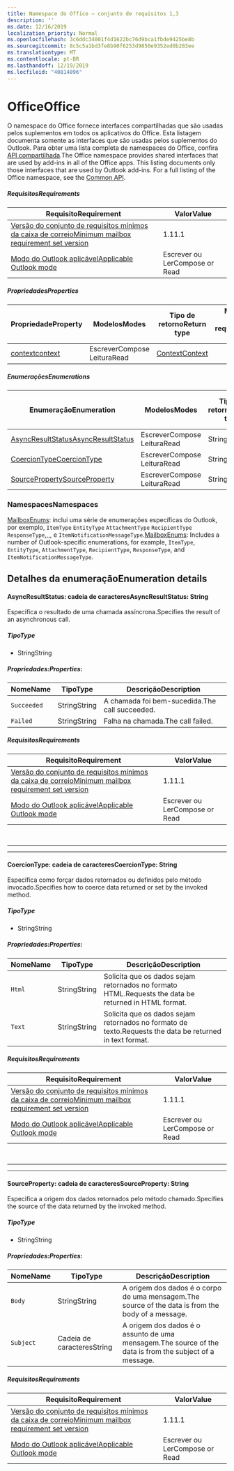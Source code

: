```yaml
---
title: Namespace do Office – conjunto de requisitos 1,3
description: ''
ms.date: 12/16/2019
localization_priority: Normal
ms.openlocfilehash: 3c6ddc34001f4d1622bc76d9bca1fbde9425be8b
ms.sourcegitcommit: 8c5c5a1bd3fe8b90f6253d9850e9352ed0b283ee
ms.translationtype: MT
ms.contentlocale: pt-BR
ms.lasthandoff: 12/19/2019
ms.locfileid: "40814896"
---
```

# <a name="office"></a><span data-ttu-id="77f35-102">Office</span><span class="sxs-lookup"><span data-stu-id="77f35-102">Office</span></span>

<span data-ttu-id="77f35-p101">O namespace do Office fornece interfaces compartilhadas que são usadas pelos suplementos em todos os aplicativos do Office. Esta listagem documenta somente as interfaces que são usadas pelos suplementos do Outlook. Para obter uma lista completa de namespaces do Office, confira [API compartilhada](/javascript/api/office).</span><span class="sxs-lookup"><span data-stu-id="77f35-p101">The Office namespace provides shared interfaces that are used by add-ins in all of the Office apps. This listing documents only those interfaces that are used by Outlook add-ins. For a full listing of the Office namespace, see the [Common API](/javascript/api/office).</span></span>

##### <a name="requirements"></a><span data-ttu-id="77f35-105">Requisitos</span><span class="sxs-lookup"><span data-stu-id="77f35-105">Requirements</span></span>

|<span data-ttu-id="77f35-106">Requisito</span><span class="sxs-lookup"><span data-stu-id="77f35-106">Requirement</span></span>| <span data-ttu-id="77f35-107">Valor</span><span class="sxs-lookup"><span data-stu-id="77f35-107">Value</span></span>|
|---|---|
|[<span data-ttu-id="77f35-108">Versão do conjunto de requisitos mínimos da caixa de correio</span><span class="sxs-lookup"><span data-stu-id="77f35-108">Minimum mailbox requirement set version</span></span>](../../requirement-sets/outlook-api-requirement-sets.md)| <span data-ttu-id="77f35-109">1.1</span><span class="sxs-lookup"><span data-stu-id="77f35-109">1.1</span></span>|
|[<span data-ttu-id="77f35-110">Modo do Outlook aplicável</span><span class="sxs-lookup"><span data-stu-id="77f35-110">Applicable Outlook mode</span></span>](/outlook/add-ins/#extension-points)| <span data-ttu-id="77f35-111">Escrever ou Ler</span><span class="sxs-lookup"><span data-stu-id="77f35-111">Compose or Read</span></span>|

##### <a name="properties"></a><span data-ttu-id="77f35-112">Propriedades</span><span class="sxs-lookup"><span data-stu-id="77f35-112">Properties</span></span>

| <span data-ttu-id="77f35-113">Propriedade</span><span class="sxs-lookup"><span data-stu-id="77f35-113">Property</span></span> | <span data-ttu-id="77f35-114">Modelos</span><span class="sxs-lookup"><span data-stu-id="77f35-114">Modes</span></span> | <span data-ttu-id="77f35-115">Tipo de retorno</span><span class="sxs-lookup"><span data-stu-id="77f35-115">Return type</span></span> | <span data-ttu-id="77f35-116">Mínimo</span><span class="sxs-lookup"><span data-stu-id="77f35-116">Minimum</span></span><br><span data-ttu-id="77f35-117">conjunto de requisitos</span><span class="sxs-lookup"><span data-stu-id="77f35-117">requirement set</span></span> |
|---|---|---|:---:|
| [<span data-ttu-id="77f35-118">context</span><span class="sxs-lookup"><span data-stu-id="77f35-118">context</span></span>](office.context.md) | <span data-ttu-id="77f35-119">Escrever</span><span class="sxs-lookup"><span data-stu-id="77f35-119">Compose</span></span><br><span data-ttu-id="77f35-120">Leitura</span><span class="sxs-lookup"><span data-stu-id="77f35-120">Read</span></span> | [<span data-ttu-id="77f35-121">Context</span><span class="sxs-lookup"><span data-stu-id="77f35-121">Context</span></span>](/javascript/api/office/office.context?view=outlook-js-1.3) | [<span data-ttu-id="77f35-122">1.1</span><span class="sxs-lookup"><span data-stu-id="77f35-122">1.1</span></span>](../requirement-set-1.1/outlook-requirement-set-1.1.md) |

##### <a name="enumerations"></a><span data-ttu-id="77f35-123">Enumerações</span><span class="sxs-lookup"><span data-stu-id="77f35-123">Enumerations</span></span>

| <span data-ttu-id="77f35-124">Enumeração</span><span class="sxs-lookup"><span data-stu-id="77f35-124">Enumeration</span></span> | <span data-ttu-id="77f35-125">Modelos</span><span class="sxs-lookup"><span data-stu-id="77f35-125">Modes</span></span> | <span data-ttu-id="77f35-126">Tipo de retorno</span><span class="sxs-lookup"><span data-stu-id="77f35-126">Return type</span></span> | <span data-ttu-id="77f35-127">Mínimo</span><span class="sxs-lookup"><span data-stu-id="77f35-127">Minimum</span></span><br><span data-ttu-id="77f35-128">conjunto de requisitos</span><span class="sxs-lookup"><span data-stu-id="77f35-128">requirement set</span></span> |
|---|---|---|:---:|
| [<span data-ttu-id="77f35-129">AsyncResultStatus</span><span class="sxs-lookup"><span data-stu-id="77f35-129">AsyncResultStatus</span></span>](#asyncresultstatus-string) | <span data-ttu-id="77f35-130">Escrever</span><span class="sxs-lookup"><span data-stu-id="77f35-130">Compose</span></span><br><span data-ttu-id="77f35-131">Leitura</span><span class="sxs-lookup"><span data-stu-id="77f35-131">Read</span></span> | <span data-ttu-id="77f35-132">String</span><span class="sxs-lookup"><span data-stu-id="77f35-132">String</span></span> | [<span data-ttu-id="77f35-133">1.1</span><span class="sxs-lookup"><span data-stu-id="77f35-133">1.1</span></span>](../requirement-set-1.1/outlook-requirement-set-1.1.md) |
| [<span data-ttu-id="77f35-134">CoercionType</span><span class="sxs-lookup"><span data-stu-id="77f35-134">CoercionType</span></span>](#coerciontype-string) | <span data-ttu-id="77f35-135">Escrever</span><span class="sxs-lookup"><span data-stu-id="77f35-135">Compose</span></span><br><span data-ttu-id="77f35-136">Leitura</span><span class="sxs-lookup"><span data-stu-id="77f35-136">Read</span></span> | <span data-ttu-id="77f35-137">String</span><span class="sxs-lookup"><span data-stu-id="77f35-137">String</span></span> | [<span data-ttu-id="77f35-138">1.1</span><span class="sxs-lookup"><span data-stu-id="77f35-138">1.1</span></span>](../requirement-set-1.1/outlook-requirement-set-1.1.md) |
| [<span data-ttu-id="77f35-139">SourceProperty</span><span class="sxs-lookup"><span data-stu-id="77f35-139">SourceProperty</span></span>](#sourceproperty-string) | <span data-ttu-id="77f35-140">Escrever</span><span class="sxs-lookup"><span data-stu-id="77f35-140">Compose</span></span><br><span data-ttu-id="77f35-141">Leitura</span><span class="sxs-lookup"><span data-stu-id="77f35-141">Read</span></span> | <span data-ttu-id="77f35-142">String</span><span class="sxs-lookup"><span data-stu-id="77f35-142">String</span></span> | [<span data-ttu-id="77f35-143">1.1</span><span class="sxs-lookup"><span data-stu-id="77f35-143">1.1</span></span>](../requirement-set-1.1/outlook-requirement-set-1.1.md) |

### <a name="namespaces"></a><span data-ttu-id="77f35-144">Namespaces</span><span class="sxs-lookup"><span data-stu-id="77f35-144">Namespaces</span></span>

<span data-ttu-id="77f35-145">[MailboxEnums](/javascript/api/outlook/office.mailboxenums.attachmentcontentformat?view=outlook-js-1.3): inclui uma série de enumerações específicas do Outlook, por exemplo, `ItemType` `EntityType` `AttachmentType` `RecipientType` `ResponseType`,,,, e `ItemNotificationMessageType`.</span><span class="sxs-lookup"><span data-stu-id="77f35-145">[MailboxEnums](/javascript/api/outlook/office.mailboxenums.attachmentcontentformat?view=outlook-js-1.3): Includes a number of Outlook-specific enumerations, for example, `ItemType`, `EntityType`, `AttachmentType`, `RecipientType`, `ResponseType`, and `ItemNotificationMessageType`.</span></span>

## <a name="enumeration-details"></a><span data-ttu-id="77f35-146">Detalhes da enumeração</span><span class="sxs-lookup"><span data-stu-id="77f35-146">Enumeration details</span></span>

#### <a name="asyncresultstatus-string"></a><span data-ttu-id="77f35-147">AsyncResultStatus: cadeia de caracteres</span><span class="sxs-lookup"><span data-stu-id="77f35-147">AsyncResultStatus: String</span></span>

<span data-ttu-id="77f35-148">Especifica o resultado de uma chamada assíncrona.</span><span class="sxs-lookup"><span data-stu-id="77f35-148">Specifies the result of an asynchronous call.</span></span>

##### <a name="type"></a><span data-ttu-id="77f35-149">Tipo</span><span class="sxs-lookup"><span data-stu-id="77f35-149">Type</span></span>

*   <span data-ttu-id="77f35-150">String</span><span class="sxs-lookup"><span data-stu-id="77f35-150">String</span></span>

##### <a name="properties"></a><span data-ttu-id="77f35-151">Propriedades:</span><span class="sxs-lookup"><span data-stu-id="77f35-151">Properties:</span></span>

|<span data-ttu-id="77f35-152">Nome</span><span class="sxs-lookup"><span data-stu-id="77f35-152">Name</span></span>| <span data-ttu-id="77f35-153">Tipo</span><span class="sxs-lookup"><span data-stu-id="77f35-153">Type</span></span>| <span data-ttu-id="77f35-154">Descrição</span><span class="sxs-lookup"><span data-stu-id="77f35-154">Description</span></span>|
|---|---|---|
|`Succeeded`| <span data-ttu-id="77f35-155">String</span><span class="sxs-lookup"><span data-stu-id="77f35-155">String</span></span>|<span data-ttu-id="77f35-156">A chamada foi bem-sucedida.</span><span class="sxs-lookup"><span data-stu-id="77f35-156">The call succeeded.</span></span>|
|`Failed`| <span data-ttu-id="77f35-157">String</span><span class="sxs-lookup"><span data-stu-id="77f35-157">String</span></span>|<span data-ttu-id="77f35-158">Falha na chamada.</span><span class="sxs-lookup"><span data-stu-id="77f35-158">The call failed.</span></span>|

##### <a name="requirements"></a><span data-ttu-id="77f35-159">Requisitos</span><span class="sxs-lookup"><span data-stu-id="77f35-159">Requirements</span></span>

|<span data-ttu-id="77f35-160">Requisito</span><span class="sxs-lookup"><span data-stu-id="77f35-160">Requirement</span></span>| <span data-ttu-id="77f35-161">Valor</span><span class="sxs-lookup"><span data-stu-id="77f35-161">Value</span></span>|
|---|---|
|[<span data-ttu-id="77f35-162">Versão do conjunto de requisitos mínimos da caixa de correio</span><span class="sxs-lookup"><span data-stu-id="77f35-162">Minimum mailbox requirement set version</span></span>](../../requirement-sets/outlook-api-requirement-sets.md)| <span data-ttu-id="77f35-163">1.1</span><span class="sxs-lookup"><span data-stu-id="77f35-163">1.1</span></span>|
|[<span data-ttu-id="77f35-164">Modo do Outlook aplicável</span><span class="sxs-lookup"><span data-stu-id="77f35-164">Applicable Outlook mode</span></span>](/outlook/add-ins/#extension-points)| <span data-ttu-id="77f35-165">Escrever ou Ler</span><span class="sxs-lookup"><span data-stu-id="77f35-165">Compose or Read</span></span>|

<br>

---
---

#### <a name="coerciontype-string"></a><span data-ttu-id="77f35-166">CoercionType: cadeia de caracteres</span><span class="sxs-lookup"><span data-stu-id="77f35-166">CoercionType: String</span></span>

<span data-ttu-id="77f35-167">Especifica como forçar dados retornados ou definidos pelo método invocado.</span><span class="sxs-lookup"><span data-stu-id="77f35-167">Specifies how to coerce data returned or set by the invoked method.</span></span>

##### <a name="type"></a><span data-ttu-id="77f35-168">Tipo</span><span class="sxs-lookup"><span data-stu-id="77f35-168">Type</span></span>

*   <span data-ttu-id="77f35-169">String</span><span class="sxs-lookup"><span data-stu-id="77f35-169">String</span></span>

##### <a name="properties"></a><span data-ttu-id="77f35-170">Propriedades:</span><span class="sxs-lookup"><span data-stu-id="77f35-170">Properties:</span></span>

|<span data-ttu-id="77f35-171">Nome</span><span class="sxs-lookup"><span data-stu-id="77f35-171">Name</span></span>| <span data-ttu-id="77f35-172">Tipo</span><span class="sxs-lookup"><span data-stu-id="77f35-172">Type</span></span>| <span data-ttu-id="77f35-173">Descrição</span><span class="sxs-lookup"><span data-stu-id="77f35-173">Description</span></span>|
|---|---|---|
|`Html`| <span data-ttu-id="77f35-174">String</span><span class="sxs-lookup"><span data-stu-id="77f35-174">String</span></span>|<span data-ttu-id="77f35-175">Solicita que os dados sejam retornados no formato HTML.</span><span class="sxs-lookup"><span data-stu-id="77f35-175">Requests the data be returned in HTML format.</span></span>|
|`Text`| <span data-ttu-id="77f35-176">String</span><span class="sxs-lookup"><span data-stu-id="77f35-176">String</span></span>|<span data-ttu-id="77f35-177">Solicita que os dados sejam retornados no formato de texto.</span><span class="sxs-lookup"><span data-stu-id="77f35-177">Requests the data be returned in text format.</span></span>|

##### <a name="requirements"></a><span data-ttu-id="77f35-178">Requisitos</span><span class="sxs-lookup"><span data-stu-id="77f35-178">Requirements</span></span>

|<span data-ttu-id="77f35-179">Requisito</span><span class="sxs-lookup"><span data-stu-id="77f35-179">Requirement</span></span>| <span data-ttu-id="77f35-180">Valor</span><span class="sxs-lookup"><span data-stu-id="77f35-180">Value</span></span>|
|---|---|
|[<span data-ttu-id="77f35-181">Versão do conjunto de requisitos mínimos da caixa de correio</span><span class="sxs-lookup"><span data-stu-id="77f35-181">Minimum mailbox requirement set version</span></span>](../../requirement-sets/outlook-api-requirement-sets.md)| <span data-ttu-id="77f35-182">1.1</span><span class="sxs-lookup"><span data-stu-id="77f35-182">1.1</span></span>|
|[<span data-ttu-id="77f35-183">Modo do Outlook aplicável</span><span class="sxs-lookup"><span data-stu-id="77f35-183">Applicable Outlook mode</span></span>](/outlook/add-ins/#extension-points)| <span data-ttu-id="77f35-184">Escrever ou Ler</span><span class="sxs-lookup"><span data-stu-id="77f35-184">Compose or Read</span></span>|

<br>

---
---

#### <a name="sourceproperty-string"></a><span data-ttu-id="77f35-185">SourceProperty: cadeia de caracteres</span><span class="sxs-lookup"><span data-stu-id="77f35-185">SourceProperty: String</span></span>

<span data-ttu-id="77f35-186">Especifica a origem dos dados retornados pelo método chamado.</span><span class="sxs-lookup"><span data-stu-id="77f35-186">Specifies the source of the data returned by the invoked method.</span></span>

##### <a name="type"></a><span data-ttu-id="77f35-187">Tipo</span><span class="sxs-lookup"><span data-stu-id="77f35-187">Type</span></span>

*   <span data-ttu-id="77f35-188">String</span><span class="sxs-lookup"><span data-stu-id="77f35-188">String</span></span>

##### <a name="properties"></a><span data-ttu-id="77f35-189">Propriedades:</span><span class="sxs-lookup"><span data-stu-id="77f35-189">Properties:</span></span>

|<span data-ttu-id="77f35-190">Nome</span><span class="sxs-lookup"><span data-stu-id="77f35-190">Name</span></span>| <span data-ttu-id="77f35-191">Tipo</span><span class="sxs-lookup"><span data-stu-id="77f35-191">Type</span></span>| <span data-ttu-id="77f35-192">Descrição</span><span class="sxs-lookup"><span data-stu-id="77f35-192">Description</span></span>|
|---|---|---|
|`Body`| <span data-ttu-id="77f35-193">String</span><span class="sxs-lookup"><span data-stu-id="77f35-193">String</span></span>|<span data-ttu-id="77f35-194">A origem dos dados é o corpo de uma mensagem.</span><span class="sxs-lookup"><span data-stu-id="77f35-194">The source of the data is from the body of a message.</span></span>|
|`Subject`| <span data-ttu-id="77f35-195">Cadeia de caracteres</span><span class="sxs-lookup"><span data-stu-id="77f35-195">String</span></span>|<span data-ttu-id="77f35-196">A origem dos dados é o assunto de uma mensagem.</span><span class="sxs-lookup"><span data-stu-id="77f35-196">The source of the data is from the subject of a message.</span></span>|

##### <a name="requirements"></a><span data-ttu-id="77f35-197">Requisitos</span><span class="sxs-lookup"><span data-stu-id="77f35-197">Requirements</span></span>

|<span data-ttu-id="77f35-198">Requisito</span><span class="sxs-lookup"><span data-stu-id="77f35-198">Requirement</span></span>| <span data-ttu-id="77f35-199">Valor</span><span class="sxs-lookup"><span data-stu-id="77f35-199">Value</span></span>|
|---|---|
|[<span data-ttu-id="77f35-200">Versão do conjunto de requisitos mínimos da caixa de correio</span><span class="sxs-lookup"><span data-stu-id="77f35-200">Minimum mailbox requirement set version</span></span>](../../requirement-sets/outlook-api-requirement-sets.md)| <span data-ttu-id="77f35-201">1.1</span><span class="sxs-lookup"><span data-stu-id="77f35-201">1.1</span></span>|
|[<span data-ttu-id="77f35-202">Modo do Outlook aplicável</span><span class="sxs-lookup"><span data-stu-id="77f35-202">Applicable Outlook mode</span></span>](/outlook/add-ins/#extension-points)| <span data-ttu-id="77f35-203">Escrever ou Ler</span><span class="sxs-lookup"><span data-stu-id="77f35-203">Compose or Read</span></span>|
